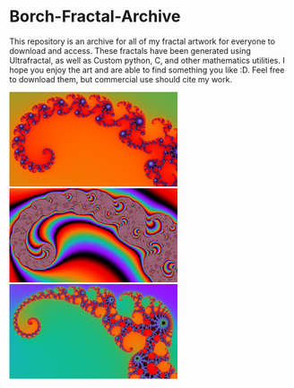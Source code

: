 # Borch-Fractal-Archive
This repository is an archive for all of my fractal artwork for everyone to download and access. These fractals have been generated using Ultrafractal, as well as Custom python, C, and other mathematics utilities. I hope you enjoy the art and are able to find something you like :D. Feel free to download them, but commercial use should cite my work.

<p float="left">
  <img src="C3_RainbowBrot.png" width="300px" />
  <img src="C2_RainbowBrot.png" width="300px" /> 
  <img src="D2_RainbowBrot.png" width="300px" />
</p>
